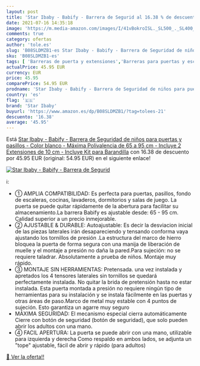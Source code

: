 ```yaml
---
layout: post
title: 'Star Ibaby - Babify - Barrera de Segurid al 16.38 % de descuento'
date: 2021-07-16 14:35:18
image: 'https://m.media-amazon.com/images/I/41vBokroISL._SL500_._SL400_.jpg'
comments: true
category: ofertas
author: 'tole.es'
slug: 'B08SLDMZB1-es Star Ibaby - Babify - Barrera de Seguridad de niños para...'
sku: 'B08SLDMZB1-es'
tags: [ 'Barreras de puerta y extensiones','Barreras para puertas y escaleras','Bebé','Seguridad','babify','star ibaby', ]
actualPrice: 45.95 EUR
currency: EUR
price: 45.95
comparePrice: 54.95 EUR
prodname: 'Star Ibaby - Babify - Barrera de Seguridad de niños para puertas y pasillos - Color blanco - Máxima Polivalencia de 65 a 95 cm - Incluye 2 Extensiones de 10 cm - Incluye Kit para Barandilla'
country: 'es'
flag: '🇪🇸'
brand: 'Star Ibaby'
buyurl: 'https://www.amazon.es/dp/B08SLDMZB1/?tag=tolees-21'
descuento: '16.38'
average: '45.95'
---
```


Está [Star Ibaby - Babify - Barrera de Seguridad de niños para puertas y pasillos - Color blanco - Máxima Polivalencia de 65 a 95 cm - Incluye 2 Extensiones de 10 cm - Incluye Kit para Barandilla](https://www.amazon.es/dp/B08SLDMZB1/?tag=tolees-21) con 16.38 de descuento por 45.95 EUR (original: 54.95 EUR) en el siguiente enlace!

[![Star Ibaby - Babify - Barrera de Segurid](https://m.media-amazon.com/images/I/41vBokroISL._SL500_._SL400_.jpg)](https://www.amazon.es/dp/B08SLDMZB1/?tag=tolees-21)

ℹ️:

- ① AMPLIA COMPATIBILIDAD: Es perfecta para puertas, pasillos, fondo de escaleras, cocinas, lavaderos, dormitorios y salas de juego. La puerta se puede quitar rápidamente de la abertura para facilitar su almacenamiento.La barrera Babify es ajustable desde: 65 - 95 cm. Calidad superior a un precio inmejorable.
- ② AJUSTABLE & DURABLE: Autoajustable: Es decir la desviacion inicial de las piezas laterales irán desapareciendo y tensando conforma vaya ajustando los tornillos de presión .La estructura del marco de hierro bloquea la puerta de forma segura con una manija de liberación de muelle y el montaje a presión no daña la pared.Para sujeción: no se requiere taladrar. Absolutamente a prueba de niños. Montaje muy rápido.
- ③ MONTAJE SIN HERRAMIENTAS: Pretensada. una vez instalada y apretados los 4 tensores laterales sin tornillos se quedará perfectamente instalada. No quitar la brida de pretensión hasta no estar instalada. Esta puerta montada a presión no requiere ningún tipo de herramientas para su instalación y se instala fácilmente en las puertas y otras áreas de paso.Marco de metal muy estable con 4 puntos de sujeción. Esto garantiza un agarre muy seguro
- MÁXIMA SEGURIDAD: El mecanismo especial cierra automáticamente Cierre con botón de seguridad (botón de seguridad), que solo pueden abrir los adultos con una mano.
- ④ FACIL APERTURA: La puerta se puede abrir con una mano, utilizable para izquierda y derecha Como respaldo en ambos lados, se adjunta un "tope" ajustable, fácil de abrir y rápido (para adultos)

[🛒 Ver la oferta!!](https://www.amazon.es/dp/B08SLDMZB1/?tag=tolees-21)
